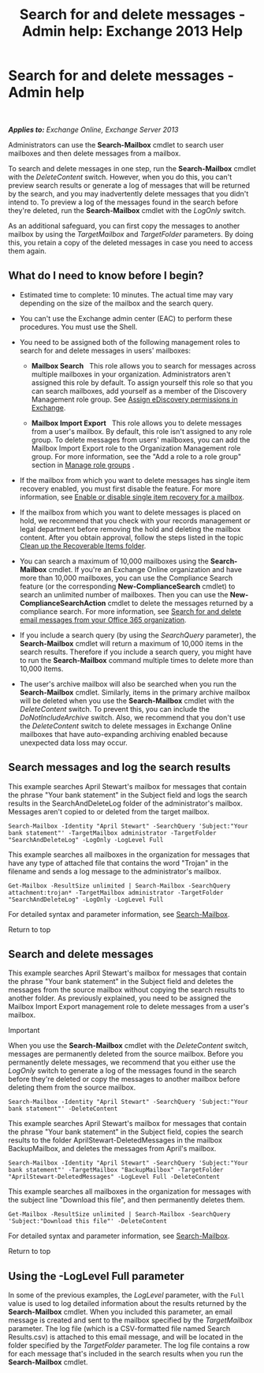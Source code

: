 ﻿---
title: 'Search for and delete messages - Admin help: Exchange 2013 Help'
TOCTitle: Search for and delete messages - Admin help
ms:assetid: 8c36bb03-e716-4fdd-9958-4aa7a2a1db42
ms:mtpsurl: https://technet.microsoft.com/en-us/library/Ff459253(v=EXCHG.150)
ms:contentKeyID: 51407266
ms.date: 12/20/2017
mtps_version: v=EXCHG.150
---

# Search for and delete messages - Admin help

 

_**Applies to:** Exchange Online, Exchange Server 2013_


Administrators can use the **Search-Mailbox** cmdlet to search user mailboxes and then delete messages from a mailbox.

To search and delete messages in one step, run the **Search-Mailbox** cmdlet with the *DeleteContent* switch. However, when you do this, you can't preview search results or generate a log of messages that will be returned by the search, and you may inadvertently delete messages that you didn't intend to. To preview a log of the messages found in the search before they're deleted, run the **Search-Mailbox** cmdlet with the *LogOnly* switch.

As an additional safeguard, you can first copy the messages to another mailbox by using the *TargetMailbox* and *TargetFolder* parameters. By doing this, you retain a copy of the deleted messages in case you need to access them again.

## What do I need to know before I begin?

  - Estimated time to complete: 10 minutes. The actual time may vary depending on the size of the mailbox and the search query.

  - You can't use the Exchange admin center (EAC) to perform these procedures. You must use the Shell.

  - You need to be assigned both of the following management roles to search for and delete messages in users' mailboxes:
    
      - **Mailbox Search**   This role allows you to search for messages across multiple mailboxes in your organization. Administrators aren't assigned this role by default. To assign yourself this role so that you can search mailboxes, add yourself as a member of the Discovery Management role group. See [Assign eDiscovery permissions in Exchange](https://docs.microsoft.com/en-us/exchange/security-and-compliance/in-place-ediscovery/assign-ediscovery-permissions).
    
      - **Mailbox Import Export**   This role allows you to delete messages from a user's mailbox. By default, this role isn't assigned to any role group. To delete messages from users' mailboxes, you can add the Mailbox Import Export role to the Organization Management role group. For more information, see the "Add a role to a role group" section in [Manage role groups](manage-role-groups-exchange-2013-help.md) .

  - If the mailbox from which you want to delete messages has single item recovery enabled, you must first disable the feature. For more information, see [Enable or disable single item recovery for a mailbox](enable-or-disable-single-item-recovery-for-a-mailbox-exchange-2013-help.md).

  - If the mailbox from which you want to delete messages is placed on hold, we recommend that you check with your records management or legal department before removing the hold and deleting the mailbox content. After you obtain approval, follow the steps listed in the topic [Clean up the Recoverable Items folder](clean-up-the-recoverable-items-folder-exchange-2013-help.md).

  - You can search a maximum of 10,000 mailboxes using the **Search-Mailbox** cmdlet. If you're an Exchange Online organization and have more than 10,000 mailboxes, you can use the Compliance Search feature (or the corresponding **New-ComplianceSearch** cmdlet) to search an unlimited number of mailboxes. Then you can use the **New-ComplianceSearchAction** cmdlet to delete the messages returned by a compliance search. For more information, see [Search for and delete email messages from your Office 365 organization](https://go.microsoft.com/fwlink/p/?linkid=786856).

  - If you include a search query (by using the *SearchQuery* parameter), the **Search-Mailbox** cmdlet will return a maximum of 10,000 items in the search results. Therefore if you include a search query, you might have to run the **Search-Mailbox** command multiple times to delete more than 10,000 items.

  - The user's archive mailbox will also be searched when you run the **Search-Mailbox** cmdlet. Similarly, items in the primary archive mailbox will be deleted when you use the **Search-Mailbox** cmdlet with the *DeleteContent* switch. To prevent this, you can include the *DoNotIncludeArchive* switch. Also, we recommend that you don't use the *DeleteContent* switch to delete messages in Exchange Online mailboxes that have auto-expanding archiving enabled because unexpected data loss may occur.

## Search messages and log the search results

This example searches April Stewart's mailbox for messages that contain the phrase "Your bank statement" in the Subject field and logs the search results in the SearchAndDeleteLog folder of the administrator's mailbox. Messages aren't copied to or deleted from the target mailbox.

    Search-Mailbox -Identity "April Stewart" -SearchQuery 'Subject:"Your bank statement"' -TargetMailbox administrator -TargetFolder "SearchAndDeleteLog" -LogOnly -LogLevel Full

This example searches all mailboxes in the organization for messages that have any type of attached file that contains the word "Trojan" in the filename and sends a log message to the administrator's mailbox.

    Get-Mailbox -ResultSize unlimited | Search-Mailbox -SearchQuery attachment:trojan* -TargetMailbox administrator -TargetFolder "SearchAndDeleteLog" -LogOnly -LogLevel Full

For detailed syntax and parameter information, see [Search-Mailbox](https://technet.microsoft.com/en-us/library/dd298173\(v=exchg.150\)).

Return to top

## Search and delete messages

This example searches April Stewart's mailbox for messages that contain the phrase "Your bank statement" in the Subject field and deletes the messages from the source mailbox without copying the search results to another folder. As previously explained, you need to be assigned the Mailbox Import Export management role to delete messages from a user's mailbox.


> [!IMPORTANT]
> When you use the <STRONG>Search-Mailbox</STRONG> cmdlet with the <EM>DeleteContent</EM> switch, messages are permanently deleted from the source mailbox. Before you permanently delete messages, we recommend that you either use the <EM>LogOnly</EM> switch to generate a log of the messages found in the search before they're deleted or copy the messages to another mailbox before deleting them from the source mailbox.



    Search-Mailbox -Identity "April Stewart" -SearchQuery 'Subject:"Your bank statement"' -DeleteContent

This example searches April Stewart's mailbox for messages that contain the phrase "Your bank statement" in the Subject field, copies the search results to the folder AprilStewart-DeletedMessages in the mailbox BackupMailbox, and deletes the messages from April's mailbox.

    Search-Mailbox -Identity "April Stewart" -SearchQuery 'Subject:"Your bank statement"' -TargetMailbox "BackupMailbox" -TargetFolder "AprilStewart-DeletedMessages" -LogLevel Full -DeleteContent

This example searches all mailboxes in the organization for messages with the subject line "Download this file", and then permanently deletes them.

    Get-Mailbox -ResultSize unlimited | Search-Mailbox -SearchQuery 'Subject:"Download this file"' -DeleteContent

For detailed syntax and parameter information, see [Search-Mailbox](https://technet.microsoft.com/en-us/library/dd298173\(v=exchg.150\)).

Return to top

## Using the -LogLevel Full parameter

In some of the previous examples, the *LogLevel* parameter, with the `Full` value is used to log detailed information about the results returned by the **Search-Mailbox** cmdlet. When you included this parameter, an email message is created and sent to the mailbox specified by the *TargetMailbox* parameter. The log file (which is a CSV-formatted file named Search Results.csv) is attached to this email message, and will be located in the folder specified by the *TargetFolder* parameter. The log file contains a row for each message that's included in the search results when you run the **Search-Mailbox** cmdlet.

